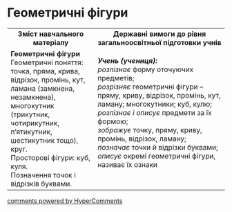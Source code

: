 # Геометричні фігури
<table>
  <tr>
    <td width="40%" align="center"><b>Зміст навчального матеріалу<b></td>
    <td width="60%" align="center"><b>Державні вимоги до рівня загальноосвітньої підготовки учнів</b></td>
  </tr>
  <tr>
    <td width="40%" style="vertical-align:top !important;"><b>Геометричні фігури</b><br>
Геометричні поняття: точка, пряма, крива, відрізок, промінь, кут,  ламана (замкнена, незамкнена), многокутник (трикутник, чотирикутник, п’ятикутник, шестикутник тощо), круг.<br>
Просторові фігури: куб, куля.<br> 
Позначення точок і відрізків буквами.<br></td>
    <td width="60%" style="vertical-align:top !important;">
    <p><i><b>Учень (учениця):</b></i><br>
<i>розпізнає</i> форму оточуючих предметів;<br>
<i>розрізняє</i> геометричні фігури – пряму, криву, відрізок, промінь, кут, ламану; многокутники; куб, кулю;<br>
<i>розпізнає і описує</i> предмети за їх формою;<br>
<i>зображує</i> точку, пряму, криву, промінь,  відрізок, ламану;<br>
<i>позначає</i> точки й відрізки буквами;<br>
<i>описує</i> окремі геометричні фігури, називає їх ознаки<br></p></td>
  </tr>
</table>

<div id="hypercomments_widget"></div>
<script type="text/javascript">
_hcwp = window._hcwp || [];
_hcwp.push({widget:"Stream", social:"facebook, vk, google, twitter", widget_id: 74671});
(function() {
if("HC_LOAD_INIT" in window)return;
HC_LOAD_INIT = true;
var lang = "uk";
var hcc = document.createElement("script"); hcc.type = "text/javascript"; hcc.async = true;
hcc.src = ("https:" == document.location.protocol ? "https" : "http")+"://w.hypercomments.com/widget/hc/74671/"+lang+"/widget.js";
var s = document.getElementsByTagName("script")[0];
s.parentNode.insertBefore(hcc, s.nextSibling);
})();
</script>
<a href="http://hypercomments.com" class="hc-link" title="comments widget">comments powered by HyperComments</a>
